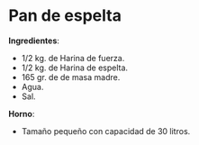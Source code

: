 # Pan de espelta

**Ingredientes**:
* 1/2 kg. de Harina de fuerza.
* 1/2 kg. de Harina de espelta.
* 165 gr. de de masa madre.
* Agua.
* Sal.

**Horno**:
* Tamaño pequeño con capacidad de 30 litros.

